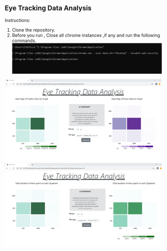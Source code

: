 ## Eye Tracking Data Analysis

Instructions: 

1. Clone the repository.
2. Before you run , Close all chrome instances ,if any and run the following commands.
![Enable CORS](EnableCors.jpeg)
    



![HeatMaps](Normal.png)
![Compare Graphs](compare.png)

